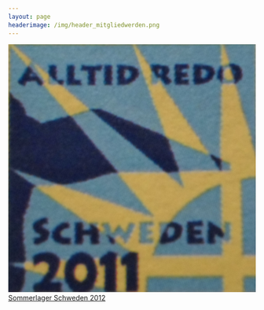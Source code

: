 ```yaml
---
layout: page
headerimage: /img/header_mitgliedwerden.png
---
```


<div class="tile">
 <a href="https://www.flickr.com/photos/141398173@N07/albums/72157666610522574/">
    <div class="tile-content slide-up">
        <div class="slide">
          <img src="/img/schweden_2011/Schweden.png">       
        </div>
        <div class="slide-over">
            Sommerlager Schweden 2012
        </div>
    </div>
 </a>
</div>



